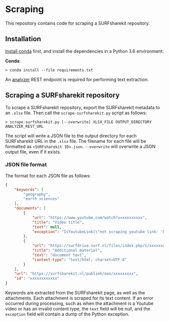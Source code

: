 # Scraping
This repository contains code for scraping a SURFsharekit repository.

## Installation
[Install conda](https://conda.io/docs/user-guide/install/index.html) 
first, and install the dependencies in a Python 3.6 environment:

**Conda**:
```
> conda install --file requirements.txt
```

An [analyzer](https://github.com/SURFpol/analyzer) REST endpoint is required 
for performing text extraction.

## Scraping a SURFsharekit repository
To scrape a SURFsharekit repository, export the SURFsharekit metadata to 
an `.xlsx` file. Then call the `scrape-surfsharekit.py` script as follows:

```
> scrape-surfsharekit.py [--overwrite] XLSX_FILE OUTPUT_DIRECTORY ANALYZER_REST_URL
``` 

The script will write a JSON file to the output directory for each SURFsharekit 
URL in the `.xlsx` file. The filename for each file will be formatted as 
`<SURFsharekit ID>.json`. `--overwrite` will overwrite a JSON output file, even 
if it exists.

### JSON file format
The format for each JSON file as follows:

```json
{
    "keywords": [
        "geography",
        "earth sciences"
    ],
    "documents": [
        {
            "url": "https://www.youtube.com/watch?v=xxxxxxxxx",
            "title": "Video title",
            "text": null,
            "exception": "IsYoutubeLink(\"not scraping youtube link: 'https://www.youtube.com/watch?v=xxxxxxxxx'\",)"
        },
        {
            "url": "https://surfdrive.surf.nl/files/index.php/s/xxxxxxxxx",
            "title": "Additional material",
            "text": "document text",
            "content-type": "text/html; charset=UTF-8"
        }
    ],
    "url": "https://surfsharekit.nl/publiek/ooo/xxxxxxxxx",
    "id": "xxxxxxxxxxxx"
}
```

Keywords are extracted from the SURFsharekit page, as well as the attachments. 
Each attachment is scraped for its text content. If an error occurred during 
processing, such as when the attachment is a Youtube video or has an invalid 
content type, the `text` field will be null, and the `exception` field will 
contain a dump of the Python exception.
